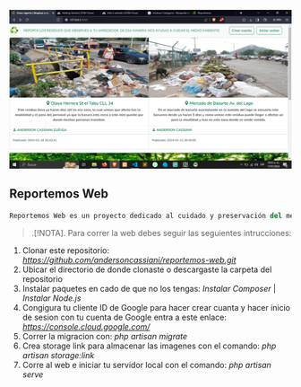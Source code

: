 <p align="center"><a href="" target="_blank"><img src="https://github.com/andersoncassiani/reportemos-web/blob/main/public/img/pagina-principal.png" width="700" alt="Reportemos"></a></p>

## Reportemos Web

```python
Reportemos Web es un proyecto dedicado al cuidado y preservación del medio ambiente, donde cada usuario al ingresar a la plataforma podrá reportar cada uno de los solidos o basura que observe a su alrededor, y nosotros nos encargamos de recoger dicho desecho. Es muy fácil crear un reporte, solo tienes que crear una cuenta e iniciar y listo.
```
> .[!NOTA].
>Para correr la web debes seguir las seguientes intrucciones: 
>

1. Clonar este repositorio: _https://github.com/andersoncassiani/reportemos-web.git_
2. Ubicar el directorio de donde clonaste o descargaste la carpeta del repositorio
3. Instalar paquetes  en cado de que no los tengas: _Instalar Composer_ | _Instalar Node.js_
4. Congigura tu cliente ID de Google para hacer crear cuanta y hacer inicio de sesion con tu cuenta de Google entra a este enlace: _https://console.cloud.google.com/_
5. Correr la migracion con:  _php artisan migrate_
6. Crea storage link para almacenar las imagenes con el comando: _php artisan storage:link_
7. Corre al web e iniciar tu servidor local con el comando: _php artisan serve_








